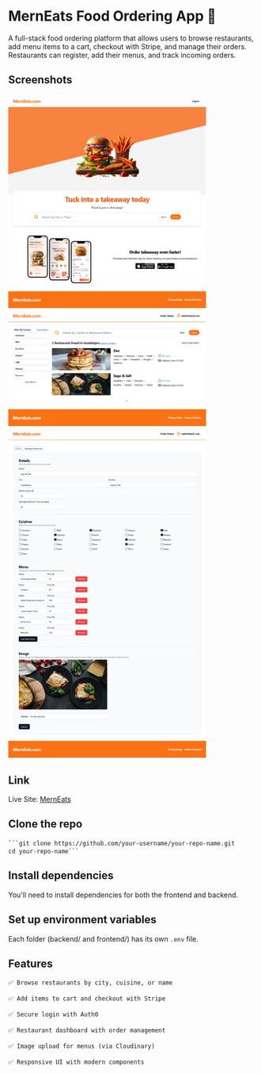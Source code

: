 # MernEats Food Ordering App 🍔

A full-stack food ordering platform that allows users to browse restaurants, add menu items to a cart, checkout with Stripe, and manage their orders. Restaurants can register, add their menus, and track incoming orders.

## Screenshots

<img src="/assets/img-1.png" width="400"/>
<img src="/assets/img-2.png" width="400"/>
<img src="/assets/img-3.png" width="400"/>

## Link

Live Site: [MernEats](https://mern-food-ordering-app-frontend-60f4.onrender.com/)

## Clone the repo

<pre><code>```git clone https://github.com/your-username/your-repo-name.git
cd your-repo-name```</pre></code>

## Install dependencies

You'll need to install dependencies for both the frontend and backend.

## Set up environment variables

Each folder (backend/ and frontend/) has its own `.env` file.

## Features

    ✅ Browse restaurants by city, cuisine, or name

    ✅ Add items to cart and checkout with Stripe

    ✅ Secure login with Auth0

    ✅ Restaurant dashboard with order management

    ✅ Image upload for menus (via Cloudinary)

    ✅ Responsive UI with modern components
